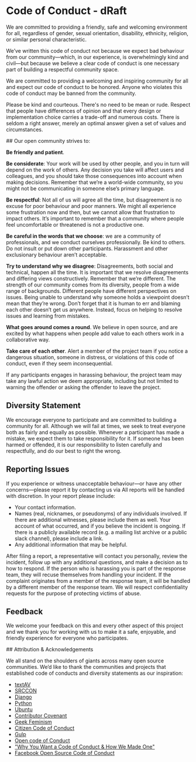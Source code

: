 # Code of Conduct - dRaft 

We are committed to providing a friendly, safe and welcoming environment for all, regardless of gender, sexual orientation, disability, ethnicity, religion, or similar personal characteristic.

We’ve written this code of conduct not because we expect bad behaviour from our community—which, in our experience, is overwhelmingly kind and civil—but because we believe a clear code of conduct is one necessary part of building a respectful community space.

We are committed to providing a welcoming and inspiring community for all and expect our code of conduct to be honored. Anyone who violates this code of conduct may be banned from the community.

Please be kind and courteous. There's no need to be mean or rude. Respect that people have differences of opinion and that every design or implementation choice carries a trade-off and numerous costs. There is seldom a right answer, merely an optimal answer given a set of values and circumstances.


## Our open community strives to:

**Be friendly and patient**.

**Be considerate**: Your work will be used by other people, and you in turn will depend on the work of others. Any decision you take will affect users and colleagues, and you should take those consequences into account when making decisions. Remember that we’re a world-wide community, so you might not be communicating in someone else’s primary language.

**Be respectful**: Not all of us will agree all the time, but disagreement is no excuse for poor behaviour and poor manners. We might all experience some frustration now and then, but we cannot allow that frustration to impact others. It’s important to remember that a community where people feel uncomfortable or threatened is not a productive one. 

**Be careful in the words that we choose**: we are a community of professionals, and we conduct ourselves professionally. Be kind to others. Do not insult or put down other participants. Harassment and other exclusionary behaviour aren’t acceptable. 

**Try to understand why we disagree**: Disagreements, both social and technical, happen all the time. It is important that we resolve disagreements and differing views constructively. Remember that we’re different. The strength of our community comes from its diversity, people from a wide range of backgrounds. Different people have different perspectives on issues. Being unable to understand why someone holds a viewpoint doesn’t mean that they’re wrong. Don’t forget that it is human to err and blaming each other doesn’t get us anywhere. Instead, focus on helping to resolve issues and learning from mistakes. 

**What goes around comes a round**. We believe in open source, and are excited by what happens when people add value to each others work in a collaborative way. 

**Take care of each other**. Alert a member of the project team if you notice a dangerous situation, someone in distress, or violations of this code of conduct, even if they seem inconsequential.

If any participants engages in harassing behaviour, the project team may take any lawful action we deem appropriate, including but not limited to warning the offender or asking the offender to leave the project.


 ## Diversity Statement

 We encourage everyone to participate and are committed to building a community for all. Although we will fail at times, we seek to treat everyone both as fairly and equally as possible. Whenever a participant has made a mistake, we expect them to take responsibility for it. If someone has been harmed or offended, it is our responsibility to listen carefully and respectfully, and do our best to right the wrong.

## Reporting Issues

If you experience or witness unacceptable behaviour—or have any other concerns—please report it by contacting us via <!-- TODO: we need to add an email for contact  eg at textAV we had - textav@bbcnewslabs.co.uk. --> All reports will be handled with discretion. In your report please include:

- Your contact information.
- Names (real, nicknames, or pseudonyms) of any individuals involved. If there are additional witnesses, please include them as well. Your account of what occurred, and if you believe the incident is ongoing. If there is a publicly available record (e.g. a mailing list archive or a public slack channel), please include a link.
- Any additional information that may be helpful.

After filing a report, a representative will contact you personally, review the incident, follow up with any additional questions, and make a decision as to how to respond. If the person who is harassing you is part of the response team, they will recuse themselves from handling your incident. If the complaint originates from a member of the response team, it will be handled by a different member of the response team. We will respect confidentiality requests for the purpose of protecting victims of abuse.

## Feedback 
We welcome your feedback on this and every other aspect of this project and we thank you for working with us to make it a safe, enjoyable, and friendly experience for everyone who participates.

## Attribution & Acknowledgements

We all stand on the shoulders of giants across many open source communities. We’d like to thank the communities and projects that established code of conducts and diversity statements as our inspiration:

- [textAV](https://sites.google.com/view/textav/conduct-london-18)
- [SRCCON](https://srccon.org/conduct/)
- [Django](https://www.djangoproject.com/conduct/reporting/)
- [Python](https://www.python.org/community/diversity/)
- [Ubuntu](https://www.ubuntu.com/community/code-of-conduct)
- [Contributor Covenant](https://www.contributor-covenant.org/)
- [Geek Feminism](https://geekfeminism.org/about/code-of-conduct/)
- [Citizen Code of Conduct](http://citizencodeofconduct.org/)
- [Gulp](https://github.com/gulpjs/gulp/blob/master/CONTRIBUTING.md)
- [Open code of Conduct](https://todogroup.org/opencodeofconduct/)
- ["Why You Want a Code of Conduct & How We Made One"](http://incisive.nu/2014/codes-of-conduct/)
- [Facebook Open Source Code of Conduct](https://code.fb.com/codeofconduct/)